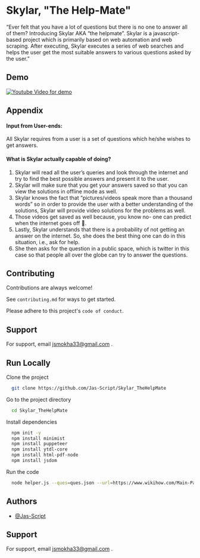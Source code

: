 
# Skylar, "The Help-Mate"

“Ever felt that you have a lot of questions but there is no one to answer all of them? Introducing Skylar AKA “the helpmate”. Skylar is a javascript- based project which is primarily based on web automation and web scraping. After executing, Skylar executes a series of web searches and helps the user get the most suitable answers to various questions asked by the user.”

## Demo

[![Youtube Video for demo](https://img.shields.io/badge/youtube-FF0000?style=for-the-badge&logo=youtube&logoColor=white)](https://www.youtube.com/watch?v=Nxm6MKSIE2M)



## Appendix

#### Input from User-ends:
All Skylar requires from a user is a set of questions which he/she wishes to get answers.
#### What is Skylar actually capable of doing? 
1.	Skylar will read all the user’s queries and look through the internet and try to find the best possible answers and present it to the user.
2.	Skylar will make sure that you get your answers saved so that you can view the solutions in offline mode as well.
3.	Skylar knows the fact that “pictures/videos speak more than a thousand words” so in order to provide the user with a better understanding of the solutions, Skylar will provide video solutions for the problems as well.
4.	Those videos get saved as well because, you know no- one can predict when the internet goes off 👀.
5.	Lastly, Skylar understands that there is a probability of not getting an answer on the internet. So, she does the best thing one can do in this situation, i.e., ask for help.
6.	She then asks for the question in a public space, which is twitter in this case so that people all over the globe can try to answer the questions. 



## Contributing

Contributions are always welcome!

See `contributing.md` for ways to get started.

Please adhere to this project's `code of conduct`.


## Support

For support, email jsmokha33@gmail.com .


## Run Locally

Clone the project

```bash
  git clone https://github.com/Jas-Script/Skylar_TheHelpMate
```

Go to the project directory

```bash
  cd Skylar_TheHelpMate
```

Install dependencies

```bash
  npm init -y
  npm install minimist
  npm install puppeteer
  npm install ytdl-core
  npm install html-pdf-node
  npm install jsdom
```

Run the code

```bash
  node helper.js --ques=ques.json --url=https://www.wikihow.com/Main-Page
```

## Authors

- [@Jas-Script](https://www.github.com/Jas-Script)
## Support

For support, email jsmokha33@gmail.com .

